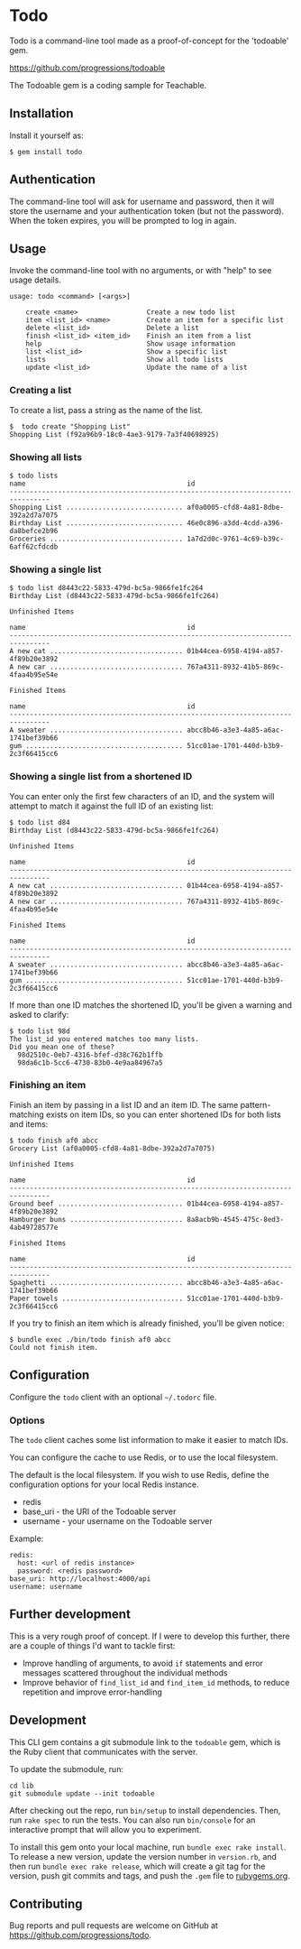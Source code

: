 # Todo

Todo is a command-line tool made as a proof-of-concept for the 'todoable' gem.

https://github.com/progressions/todoable

The Todoable gem is a coding sample for Teachable.

## Installation

Install it yourself as:

    $ gem install todo

## Authentication

The command-line tool will ask for username and password, then it will
store the username and your authentication token (but not the password).
When the token expires, you will be prompted to log in again.

## Usage

Invoke the command-line tool with no arguments, or with "help" to see usage
details.

    usage: todo <command> [<args>]

        create <name>                 Create a new todo list
        item <list_id> <name>         Create an item for a specific list
        delete <list_id>              Delete a list
        finish <list_id> <item_id>    Finish an item from a list
        help                          Show usage information
        list <list_id>                Show a specific list
        lists                         Show all todo lists
        update <list_id>              Update the name of a list

### Creating a list

To create a list, pass a string as the name of the list.

    $  todo create "Shopping List"
    Shopping List (f92a96b9-18c0-4ae3-9179-7a3f40698925)

### Showing all lists

    $ todo lists
    name                                        id
    --------------------------------------------------------------------------------
    Shopping List ............................. af0a0005-cfd8-4a81-8dbe-392a2d7a7075
    Birthday List ............................. 46e0c896-a3dd-4cdd-a396-da8befce2b96
    Groceries ................................. 1a7d2d0c-9761-4c69-b39c-6aff62cfdcdb

### Showing a single list

    $ todo list d8443c22-5833-479d-bc5a-9866fe1fc264
    Birthday List (d8443c22-5833-479d-bc5a-9866fe1fc264)

    Unfinished Items

    name                                        id
    --------------------------------------------------------------------------------
    A new cat ................................. 01b44cea-6958-4194-a857-4f89b20e3892
    A new car ................................. 767a4311-8932-41b5-869c-4faa4b95e54e

    Finished Items

    name                                        id
    --------------------------------------------------------------------------------
    A sweater ................................. abcc8b46-a3e3-4a85-a6ac-1741bef39b66
    gum ....................................... 51cc01ae-1701-440d-b3b9-2c3f66415cc6


### Showing a single list from a shortened ID

You can enter only the first few characters of an ID, and the system will attempt
to match it against the full ID of an existing list:

    $ todo list d84
    Birthday List (d8443c22-5833-479d-bc5a-9866fe1fc264)

    Unfinished Items

    name                                        id
    --------------------------------------------------------------------------------
    A new cat ................................. 01b44cea-6958-4194-a857-4f89b20e3892
    A new car ................................. 767a4311-8932-41b5-869c-4faa4b95e54e

    Finished Items

    name                                        id
    --------------------------------------------------------------------------------
    A sweater ................................. abcc8b46-a3e3-4a85-a6ac-1741bef39b66
    gum ....................................... 51cc01ae-1701-440d-b3b9-2c3f66415cc6


If more than one ID matches the shortened ID, you'll be given a warning and
asked to clarify:

    $ todo list 98d
    The list_id you entered matches too many lists.
    Did you mean one of these?
      98d2510c-0eb7-4316-bfef-d38c762b1ffb
      98da6c1b-5cc6-4730-83b0-4e9aa84967a5

### Finishing an item

Finish an item by passing in a list ID and an item ID. The same pattern-matching
exists on item IDs, so you can enter shortened IDs for both lists and items:

    $ todo finish af0 abcc
    Grocery List (af0a0005-cfd8-4a81-8dbe-392a2d7a7075)

    Unfinished Items

    name                                        id
    --------------------------------------------------------------------------------
    Ground beef ............................... 01b44cea-6958-4194-a857-4f89b20e3892
    Hamburger buns ............................ 8a8acb9b-4545-475c-8ed3-4ab49728577e

    Finished Items

    name                                        id
    --------------------------------------------------------------------------------
    Spaghetti ................................. abcc8b46-a3e3-4a85-a6ac-1741bef39b66
    Paper towels .............................. 51cc01ae-1701-440d-b3b9-2c3f66415cc6


If you try to finish an item which is already finished, you'll be given notice:

    $ bundle exec ./bin/todo finish af0 abcc
    Could not finish item.

## Configuration

Configure the `todo` client with an optional `~/.todorc` file.

### Options

The `todo` client caches some list information to make it easier to match IDs.

You can configure the cache to use Redis, or to use the local filesystem.

The default is the local filesystem. If you wish to use Redis, define the
configuration options for your local Redis instance.

- redis
- base_uri - the URI of the Todoable server
- username - your username on the Todoable server

Example:

    redis:
      host: <url of redis instance>
      password: <redis password>
    base_uri: http://localhost:4000/api
    username: username

## Further development

This is a very rough proof of concept. If I were to develop this further, there are a
couple of things I'd want to tackle first:

- Improve handling of arguments, to avoid `if` statements and error messages scattered throughout the individual methods
- Improve behavior of `find_list_id` and `find_item_id` methods, to reduce repetition and improve error-handling

## Development

This CLI gem contains a git submodule link to the `todoable` gem, which is the Ruby client that communicates with the server.

To update the submodule, run:

```
cd lib
git submodule update --init todoable
```

After checking out the repo, run `bin/setup` to install dependencies. Then,
run `rake spec` to run the tests. You can also run `bin/console` for an
interactive prompt that will allow you to experiment.

To install this gem onto your local machine, run `bundle exec rake install`.
To release a new version, update the version number in `version.rb`, and then
run `bundle exec rake release`, which will create a git tag for the version,
push git commits and tags, and push the `.gem` file to [rubygems.org](https://rubygems.org).

## Contributing

Bug reports and pull requests are welcome on GitHub at https://github.com/progressions/todo.
